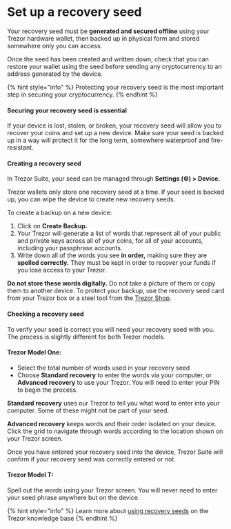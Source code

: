 # Set up a recovery seed

Your recovery seed must be **generated and secured offline** using your Trezor hardware wallet, then backed up in physical form and stored somewhere only you can access.

Once the seed has been created and written down, check that you can restore your wallet using the seed before sending any cryptocurrency to an address generated by the device.

{% hint style="info" %}
Protecting your recovery seed is the most important step in securing your cryptocurrency.
{% endhint %}

#### Securing your recovery seed is essential

If your device is lost, stolen, or broken, your recovery seed will allow you to recover your coins and set up a new device. Make sure your seed is backed up in a way will protect it for the long term, somewhere waterproof and fire-resistant.

#### Creating a recovery seed

In Trezor Suite, your seed can be managed through **Settings (⚙️) > Device.**

Trezor wallets only store one recovery seed at a time. If your seed is backed up, you can wipe the device to create new recovery seeds.

To create a backup on a new device:

1. Click on **Create Backup.**
2. Your Trezor will generate a list of words that represent all of your public and private keys across all of your coins, for all of your accounts, including your passphrase accounts.
3. Write down all of the words you see **in order,** making sure they are **spelled correctly.** They must be kept in order to recover your funds if you lose access to your Trezor.

**Do not store these words digitally.** Do not take a picture of them or copy them to another device. To protect your backup, use the recovery seed card from your Trezor box or a steel tool from the [Trezor Shop](https://trezor.io/accessories).

#### Checking a recovery seed

To verify your seed is correct you will need your recovery seed with you. The process is slightly different for both Trezor models.

#### Trezor Model One:

* Select the total number of words used in your recovery seed
* Choose **Standard recovery** to enter the words via your computer, or **Advanced recovery** to use your Trezor. You will need to enter your PIN to begin the process.

**Standard recovery** uses our Trezor to tell you what word to enter into your computer. Some of these might not be part of your seed.

**Advanced recovery** keeps words and their order isolated on your device. Click the grid to navigate through words according to the location shown on your Trezor screen.

Once you have entered your recovery seed into the device, Trezor Suite will confirm if your recovery seed was correctly entered or not.

#### Trezor Model T:

Spell out the words using your Trezor screen. You will never need to enter your seed phrase anywhere but on the device.

{% hint style="info" %}
Learn more about [using recovery seeds](https://trezor.io/learn/a/how-to-use-a-recovery-seed) on the Trezor knowledge base
{% endhint %}

